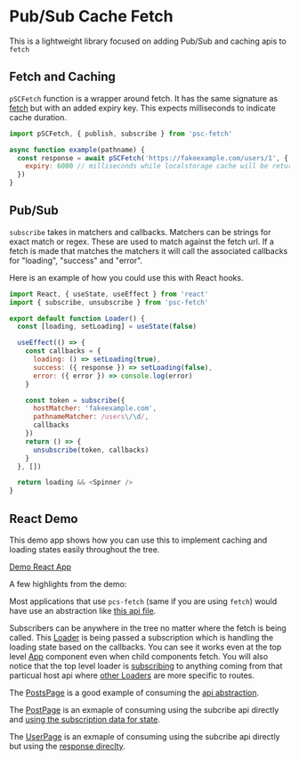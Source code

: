 # Pub/Sub Cache Fetch

This is a lightweight library focused on adding Pub/Sub and caching apis to `fetch`

## Fetch and Caching

`pSCFetch` function is a wrapper around fetch. It has the same signature as [fetch](https://developer.mozilla.org/en-US/docs/Web/API/Fetch_API/Using_Fetch) but with an added expiry key. This expects milliseconds to indicate cache duration.

```javascript
import pSCFetch, { publish, subscribe } from 'psc-fetch'

async function example(pathname) {
  const response = await pSCFetch('https://fakeexample.com/users/1', {
    expiry: 6000 // milliseconds while localstorage cache will be returned instead of new fetch
  })
}
```

## Pub/Sub

`subscribe` takes in matchers and callbacks. Matchers can be strings for exact match or regex. These are used to match against the fetch url. If a fetch is made that matches the matchers it will call the associated callbacks for "loading", "success" and "error".

Here is an example of how you could use this with React hooks.

```javascript
import React, { useState, useEffect } from 'react'
import { subscribe, unsubscribe } from 'psc-fetch'

export default function Loader() {
  const [loading, setLoading] = useState(false)

  useEffect(() => {
    const callbacks = {
      loading: () => setLoading(true),
      success: ({ response }) => setLoading(false),
      error: ({ error }) => console.log(error)
    }

    const token = subscribe({
      hostMatcher: 'fakeexample.com',
      pathnameMatcher: /users\/\d/,
      callbacks
    })
    return () => {
      unsubscribe(token, callbacks)
    }
  }, [])

  return loading && <Spinner />
}
```

## React Demo

This demo app shows how you can use this to implement caching and loading states easily throughout the tree.

[Demo React App](https://github.com/mfpiccolo/demo-psc-fetch)

A few highlights from the demo:

Most applications that use `pcs-fetch` (same if you are using `fetch`) would have use an abstraction like [this api file](https://github.com/mfpiccolo/demo-psc-fetch/blob/master/src/api.js).

Subscribers can be anywhere in the tree no matter where the fetch is being called. This [Loader](https://github.com/mfpiccolo/demo-psc-fetch/blob/master/src/Loader.js) is being passed a subscription which is handling the loading state based on the callbacks. You can see it works even at the top level [App](https://github.com/mfpiccolo/demo-psc-fetch/blob/master/src/App.js#L12) component even when child components fetch. You will also notice that the top level loader is [subscribing](https://github.com/mfpiccolo/demo-psc-fetch/blob/master/src/api.js#L7) to anything coming from that particual host api where [other Loaders](https://github.com/mfpiccolo/demo-psc-fetch/blob/master/src/PostsPage.js#L21) are more specific to routes.

The [PostsPage](https://github.com/mfpiccolo/demo-psc-fetch/blob/master/src/PostsPage.js) is a good example of consuming the [api abstraction](https://github.com/mfpiccolo/demo-psc-fetch/blob/master/src/api.js).

The [PostPage](https://github.com/mfpiccolo/demo-psc-fetch/blob/master/src/PostPage.js) is an exmaple of consuming using the subcribe api directly and [using the subscription data for state](https://github.com/mfpiccolo/demo-psc-fetch/blob/master/src/PostPage.js#L17).

The [UserPage](https://github.com/mfpiccolo/demo-psc-fetch/blob/master/src/PostPage.js) is an exmaple of consuming using the subcribe api directly but using the [response direclty](https://github.com/mfpiccolo/demo-psc-fetch/blob/master/src/UserPage.js).
